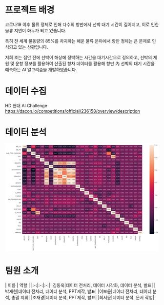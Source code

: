 # 프로젝트 배경
코로나19 이후 물류 정체로 인해 다수의 항만에서 선박 대기 시간이 길어지고, 이로 인한 물류 지연이 화두가 되고 있습니다. 

특히 전 세계 물동량의 85%를 차지하는 해운 물류 분야에서 항만 정체는 큰 문제로 인식되고 있는 상황입니다. 

저희 조는 접안 전에 선박이 해상에 정박하는 시간을 대기시간으로 정의하고, 선박의 제원 및 운항 정보를 활용하여 산출된 항차 데이터를 활용해 항만 內 선박의 대기 시간을 예측하는 AI 알고리즘을 개발하였습니다.

# 데이터 수집
HD 현대 AI Challenge
https://dacon.io/competitions/official/236158/overview/description

# 데이터 분석
![히트맵](heatmap.png)

# 팀원 소개
| 이름 | 역할 |
|:-:|:-:|:-:|
|김동욱|데이터 전처리,    데이터 시각화,   데이터 분석,   발표|
|박재현|데이터 전처리,    데이터 분석,   PPT제작,    발표|
|이보윤|데이터 전처리,    데이터 분석,   총괄 지휘|
|조재경|데이터 분석,   PPT제작,   발표|
|최서윤|데이터 분석,   문서 작업|
